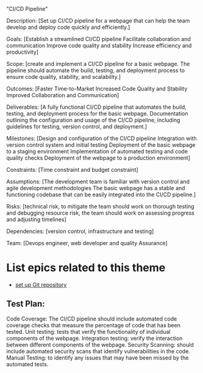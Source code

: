 "CI/CD Pipeline"

Description: [Set up CI/CD pipeline for a webpage that can
             help the team develop and deploy code quickly and efficiently.]

Goals: [Establish a streamlined CI/CD pipeline
       Facilitate collaboration and communication
       Improve code quality and stability
       Increase efficiency and productivity]

Scope: [create and implement a CI/CD pipeline for a basic webpage. The pipeline should automate the build,
       testing, and deployment process to ensure code quality, stability, and scalability.]

Outcomes: [Faster Time-to-Market
          Increased Code Quality and Stability
          Improved Collaboration and Communication]

Deliverables: [A fully functional CI/CD pipeline that automates the build, 
              testing, and deployment process for the basic webpage.
              Documentation outlining the configuration and usage of the CI/CD pipeline, 
              including guidelines for testing, version control, and deployment.]

Milestones: [Design and configuration of the CI/CD pipeline
            Integration with version control system and initial testing
            Deployment of the basic webpage to a staging environment
            Implementation of automated testing and code quality checks
            Deployment of the webpage to a production environment]

Constraints: [Time constraint and budget constraint]

Assumptions: [The development team is familiar with version control 
              and agile development methodologies
              The basic webpage has a stable and functioning codebase 
              that can be easily integrated into the CI/CD pipeline.]

Risks: [technical risk, to mitigate the team should work on thorough testing and debugging
       resource risk, the team should work on assessing progress and adjusting timelines]

Dependencies: [version control, infrastructure and testing]

Team: [Devops engineer, web developer and quality Assurance]

# List epics related to this theme
* [set up Git repository](https://github.com/bmarani/mywebclass-agile-docs/blob/main/documentation/theme_1/Initiative_1/Epic_1/Epic_1.md)

## Test Plan:
Code Coverage: The CI/CD pipeline should include automated code coverage checks
               that measure the percentage of code that has been tested.
Unit testing: tests that verify the functionality of individual components of the webpage.
Integration testing: verify the interaction between different components of the webpage.
Security Scanning: should include automated security scans that identify vulnerabilities in the code.
Manual Testing: to identify any issues that may have been missed by the automated tests. 
